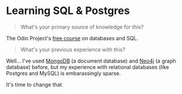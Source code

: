 # Learning SQL & Postgres

> What's your primary source of knowledge for this?

The Odin Project's [free course](https://www.theodinproject.com/courses/databases/) on databases and SQL.

> What's your previous experience with this?

Well... I've used [MongoDB](https://www.mongodb.com/) (a document database) and [Neo4j](https://neo4j.com/) (a graph database) before, but my experience with relational databases (like Postgres and MySQL) is embarassingly sparse.

It's time to change that.